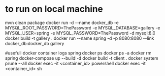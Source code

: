 # to run on local machine
mvn clean package
docker run -d --name docker_db 
    -e MYSQL_ROOT_PASSWORD=ThePassword 
    -e MYSQL_DATABASE=gallery 
    -e MYSQL_USER=spring 
    -e MYSQL_PASSWORD=ThePassword 
    -d mysql:8.0
docker build -t gallery .
docker run --name spring -d -p 8080:8080 --link docker_db:docker_db gallery



#usefull
docker container logs spring
docker ps
docker ps -a
docker rm spring
docker-compose up --build -d
docker build -t client .
docker system prune --all
docker exec -it <container_id> powershell
docker exec -it <container_id> sh

